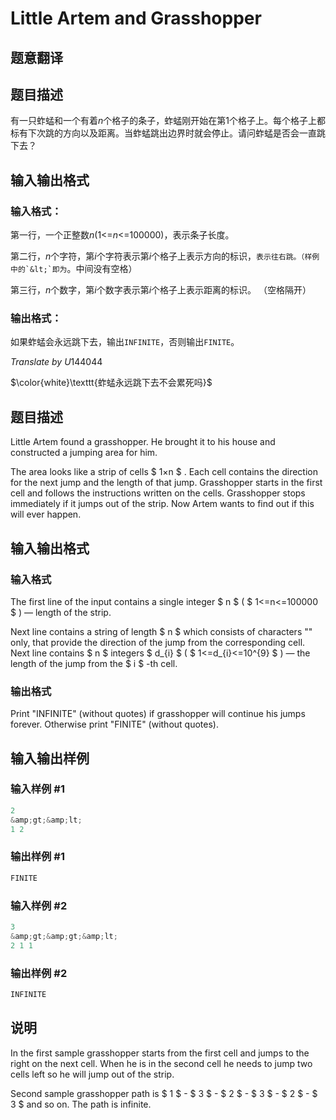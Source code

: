 # Little Artem and Grasshopper

## 题意翻译

## 题目描述

有一只蚱蜢和一个有着$n$个格子的条子，蚱蜢刚开始在第$1$个格子上。每个格子上都标有下次跳的方向以及距离。当蚱蜢跳出边界时就会停止。请问蚱蜢是否会一直跳下去？

## 输入输出格式

### 输入格式：

第一行，一个正整数$n$($1$<=$n$<=$100000$)，表示条子长度。

第二行，$n$个字符，第$i$个字符表示第$i$个格子上表示方向的标识，``表示往右跳。（样例中的`&lt;`即为``。中间没有空格）

第三行，$n$个数字，第$i$个数字表示第$i$个格子上表示距离的标识。 （空格隔开）

### 输出格式：

如果蚱蜢会永远跳下去，输出`INFINITE`，否则输出`FINITE`。

$Translate$ $by$ $U144044$

$\color{white}\texttt{蚱蜢永远跳下去不会累死吗}$ 

## 题目描述

Little Artem found a grasshopper. He brought it to his house and constructed a jumping area for him.

The area looks like a strip of cells $ 1×n $ . Each cell contains the direction for the next jump and the length of that jump. Grasshopper starts in the first cell and follows the instructions written on the cells. Grasshopper stops immediately if it jumps out of the strip. Now Artem wants to find out if this will ever happen.

## 输入输出格式

### 输入格式

The first line of the input contains a single integer $ n $ ( $ 1<=n<=100000 $ ) — length of the strip.

Next line contains a string of length $ n $ which consists of characters "" only, that provide the direction of the jump from the corresponding cell. Next line contains $ n $ integers $ d_{i} $ ( $ 1<=d_{i}<=10^{9} $ ) — the length of the jump from the $ i $ -th cell.

### 输出格式

Print "INFINITE" (without quotes) if grasshopper will continue his jumps forever. Otherwise print "FINITE" (without quotes).

## 输入输出样例

### 输入样例 #1

```cpp
2
&amp;gt;&amp;lt;
1 2

```
### 输出样例 #1

```cpp
FINITE

```
### 输入样例 #2

```cpp
3
&amp;gt;&amp;gt;&amp;lt;
2 1 1

```
### 输出样例 #2

```cpp
INFINITE
```


## 说明

In the first sample grasshopper starts from the first cell and jumps to the right on the next cell. When he is in the second cell he needs to jump two cells left so he will jump out of the strip.

Second sample grasshopper path is $ 1 $ - $ 3 $ - $ 2 $ - $ 3 $ - $ 2 $ - $ 3 $ and so on. The path is infinite.

